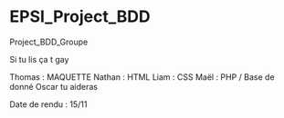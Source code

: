 # EPSI_Project_BDD
Project_BDD_Groupe

Si tu lis ça t gay


Thomas : MAQUETTE
Nathan : HTML
Liam : CSS
Maël : PHP / Base de donné
Oscar tu aideras 

Date de rendu : 15/11 